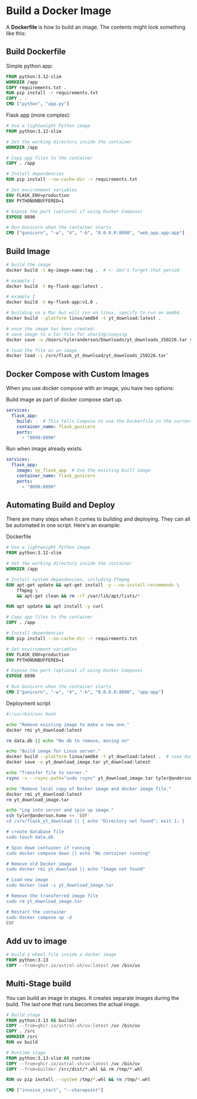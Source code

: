 # Build a Docker Image

A **Dockerfile** is how to build an image. The contents might look something like this:

## Build Dockerfile

Simple python app:
```dockerfile
FROM python:3.12-slim
WORKDIR /app
COPY requirements.txt .
RUN pip install -r requirements.txt
COPY . .
CMD ["python", "app.py"]
```

Flask app (more complex):
```dockerfile
# Use a lightweight Python image
FROM python:3.12-slim

# Set the working directory inside the container
WORKDIR /app

# Copy app files to the container
COPY . /app

# Install dependencies
RUN pip install --no-cache-dir -r requirements.txt

# Set environment variables
ENV FLASK_ENV=production
ENV PYTHONUNBUFFERED=1

# Expose the port (optional if using Docker Compose)
EXPOSE 8090

# Run Gunicorn when the container starts
CMD ["gunicorn", "-w", "4", "-b", "0.0.0.0:8090", "web_app.app:app"]
```

## Build Image

```bash
# build the image
docker build -t my-image-name:tag .  # <- don't forget that period

# example 1
docker build -t my-flask-app:latest .

# example 2
docker build -t my-flask-app:v1.0 .

# building on a Mac but will run on linux, specify to run on amd64.
docker build --platform linux/amd64 -t yt_download:latest .

# once the image has been created:
# save image to a tar file for sharing/copying
docker save -o /Users/tyleranderson/Downloads/yt_downloads_250226.tar yt_download:latest

# load the file as an image
docker load -i /srv/flask_yt_download/yt_downloads_250226.tar`
```

## Docker Compose with Custom Images

When you use docker compose with an image, you have two options:

Build image as part of docker compose start up.
```yaml
services:
  flask_app:
    build: .  # This tells Compose to use the Dockerfile in the current directory
    container_name: flask_gunicorn
    ports:
      - "8090:8090"

```

Run when image already exists.
```yaml
services:
  flask_app:
    image: my_flask_app  # Use the existing built image
    container_name: flask_gunicorn
    ports:
      - "8090:8090"
```

## Automating Build and Deploy

There are many steps when it comes to building and deploying. They can all be automated in one script.
Here's an example:

Dockerfile
```dockerfile
# Use a lightweight Python image
FROM python:3.12-slim

# Set the working directory inside the container
WORKDIR /app

# Install system dependencies, including ffmpeg
RUN apt-get update && apt-get install -y --no-install-recommends \
    ffmpeg \
    && apt-get clean && rm -rf /var/lib/apt/lists/*

RUN apt update && apt install -y curl

# Copy app files to the container
COPY . /app

# Install dependencies
RUN pip install --no-cache-dir -r requirements.txt

# Set environment variables
ENV FLASK_ENV=production
ENV PYTHONUNBUFFERED=1

# Expose the port (optional if using Docker Compose)
EXPOSE 8090

# Run Gunicorn when the container starts
CMD ["gunicorn", "-w", "4", "-b", "0.0.0.0:8090", "app:app"]
```

Deployment script
```bash
#!/usr/bin/env bash

echo "Remove existing image to make a new one."
docker rmi yt_download:latest

rm data.db || echo "No db to remove, moving on"

echo "Build image for Linux server."
docker build --platform linux/amd64 -t yt_download:latest .  # uses Dockerfile to build
docker save -o yt_download_image.tar yt_download:latest

echo "Transfer file to server."
rsync -v --rsync-path="sudo rsync" yt_download_image.tar tyler@anderson.home:/srv/flask_yt_download

echo "Remove local copy of Docker image and docker image file."
docker rmi yt_download:latest
rm yt_download_image.tar

echo "Log into server and spin up image."
ssh tyler@anderson.home << 'EOF'
cd /srv/flask_yt_download || { echo "Directory not found"; exit 1; }

# create database file
sudo touch data.db

# Spin down container if running
sudo docker compose down || echo "No container running"

# Remove old Docker image
sudo docker rmi yt_download || echo "Image not found"

# Load new image
sudo docker load -i yt_download_image.tar

# Remove the transferred image file
sudo rm yt_download_image.tar

# Restart the container
sudo docker compose up -d
EOF
```

## Add uv to image

```dockerfile
# build a wheel file inside a docker image
FROM python:3.13
COPY --from=ghcr.io/astral-sh/uv:latest /uv /bin/uv
```

## Multi-Stage build

You can build an image in stages. 
It creates separate images during the build. 
The last one that runs becomes the actual image.

```dockerfile
# Build stage
FROM python:3.13 AS builder
COPY --from=ghcr.io/astral-sh/uv:latest /uv /bin/uv
COPY . /src
WORKDIR /src
RUN uv build

# Runtime stage
FROM python:3.13-slim AS runtime
COPY --from=ghcr.io/astral-sh/uv:latest /uv /bin/uv
COPY --from=builder /src/dist/*.whl && rm /tmp/*.whl

RUN uv pip install --system /tmp/*.whl && rm /tmp/*.whl

CMD ["invoice_start", "--sharepoint"]
```